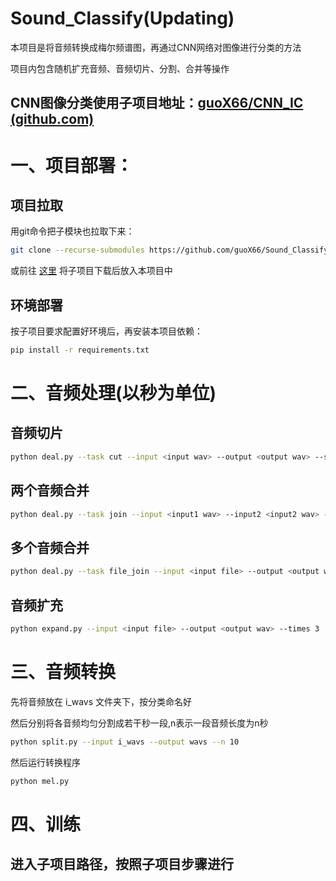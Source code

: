 # Sound_Classify(Updating)

本项目是将音频转换成梅尔频谱图，再通过CNN网络对图像进行分类的方法

项目内包含随机扩充音频、音频切片、分割、合并等操作



## CNN图像分类使用子项目地址：[guoX66/CNN_IC (github.com)](https://github.com/guoX66/CNN_IC)



# 一、项目部署：

## 项目拉取

用git命令把子模块也拉取下来：

```bash
git clone --recurse-submodules https://github.com/guoX66/Sound_Classify.git
```

或前往 [这里](https://github.com/guoX66/CNN_IC) 将子项目下载后放入本项目中

## 环境部署

按子项目要求配置好环境后，再安装本项目依赖：

```bash
pip install -r requirements.txt
```



# 二、音频处理(以秒为单位)

## 音频切片

```bash
python deal.py --task cut --input <input wav> --output <output wav> --start 1 --end 2
```

## 两个音频合并

```bash
python deal.py --task join --input <input1 wav> --input2 <input2 wav> --output <output wav>
```

## 多个音频合并

```bash
python deal.py --task file_join --input <input file> --output <output wav>
```

## 音频扩充

```bash
python expand.py --input <input file> --output <output wav> --times 3
```



# 三、音频转换

先将音频放在 i_wavs 文件夹下，按分类命名好

然后分别将各音频均匀分割成若干秒一段,n表示一段音频长度为n秒

```bash
python split.py --input i_wavs --output wavs --n 10
```

然后运行转换程序

```bash
python mel.py
```



# 四、训练

## 进入子项目路径，按照子项目步骤进行
